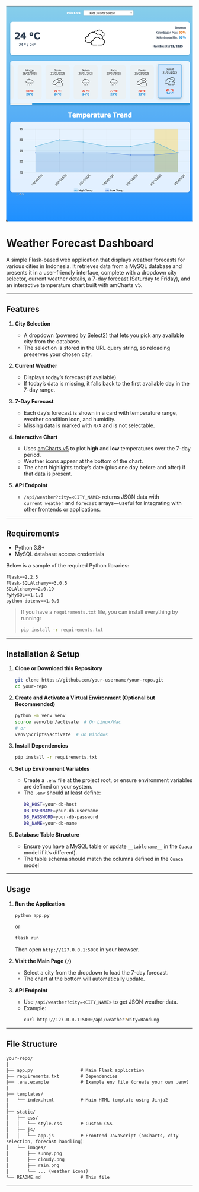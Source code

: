 ![alt text](image.png)

# Weather Forecast Dashboard

A simple Flask-based web application that displays weather forecasts for various cities in Indonesia. It retrieves data from a MySQL database and presents it in a user-friendly interface, complete with a dropdown city selector, current weather details, a 7-day forecast (Saturday to Friday), and an interactive temperature chart built with amCharts v5.

---

## Features

1. **City Selection**  
   - A dropdown (powered by [Select2](https://select2.org/)) that lets you pick any available city from the database.
   - The selection is stored in the URL query string, so reloading preserves your chosen city.

2. **Current Weather**  
   - Displays today’s forecast (if available).  
   - If today’s data is missing, it falls back to the first available day in the 7-day range.

3. **7-Day Forecast**  
   - Each day’s forecast is shown in a card with temperature range, weather condition icon, and humidity.
   - Missing data is marked with `N/A` and is not selectable.

4. **Interactive Chart**  
   - Uses [amCharts v5](https://www.amcharts.com/) to plot **high** and **low** temperatures over the 7-day period.  
   - Weather icons appear at the bottom of the chart.  
   - The chart highlights today’s date (plus one day before and after) if that data is present.

5. **API Endpoint**  
   - `/api/weather?city=<CITY_NAME>` returns JSON data with `current_weather` and `forecast` arrays—useful for integrating with other frontends or applications.

---

## Requirements

- Python 3.8+
- MySQL database access credentials

Below is a sample of the required Python libraries:

```text
Flask==2.2.5
Flask-SQLAlchemy==3.0.5
SQLAlchemy==2.0.19
PyMySQL==1.1.0
python-dotenv==1.0.0
```

> If you have a `requirements.txt` file, you can install everything by running:
> ```bash
> pip install -r requirements.txt
> ```

---

## Installation & Setup

1. **Clone or Download this Repository**  
   ```bash
   git clone https://github.com/your-username/your-repo.git
   cd your-repo
   ```

2. **Create and Activate a Virtual Environment (Optional but Recommended)**
   ```bash
   python -m venv venv
   source venv/bin/activate  # On Linux/Mac
   # or
   venv\Scripts\activate  # On Windows
   ```

3. **Install Dependencies**
   ```bash
   pip install -r requirements.txt
   ```

4. **Set up Environment Variables**
   - Create a `.env` file at the project root, or ensure environment variables are defined on your system.
   - The `.env` should at least define:
     ```bash
     DB_HOST=your-db-host
     DB_USERNAME=your-db-username
     DB_PASSWORD=your-db-password
     DB_NAME=your-db-name
     ```

5. **Database Table Structure**
   - Ensure you have a MySQL table or update `__tablename__` in the `Cuaca` model if it’s different).
   - The table schema should match the columns defined in the `Cuaca` model
---

## Usage

1. **Run the Application**
   ```bash
   python app.py
   ```
   or
   ```bash
   flask run
   ```
   Then open `http://127.0.0.1:5000` in your browser.

2. **Visit the Main Page (`/`)**
   - Select a city from the dropdown to load the 7-day forecast.
   - The chart at the bottom will automatically update.

3. **API Endpoint**
   - Use `/api/weather?city=<CITY_NAME>` to get JSON weather data.
   - Example:
     ```bash
     curl http://127.0.0.1:5000/api/weather?city=Bandung
     ```

---

## File Structure

```
your-repo/
│
├── app.py                  # Main Flask application
├── requirements.txt        # Dependencies
├── .env.example            # Example env file (create your own .env)
│
├── templates/
│   └── index.html          # Main HTML template using Jinja2
│
├── static/
│   ├── css/
│   │   └── style.css       # Custom CSS
│   ├── js/
│   │   └── app.js          # Frontend JavaScript (amCharts, city selection, forecast handling)
│   └── images/
│       ├── sunny.png
│       ├── cloudy.png
│       ├── rain.png
│       └── ... (weather icons)
└── README.md               # This file
```

---